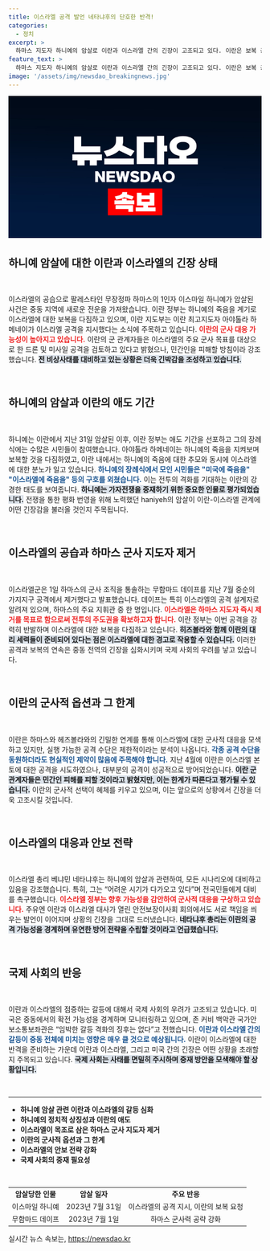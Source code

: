 ```yaml
---
title: 이스라엘 공격 발언 네타냐후의 단호한 반격!
categories:
  - 정치
excerpt: >
  하마스 지도자 하니예의 암살로 이란과 이스라엘 간의 긴장이 고조되고 있다. 이란은 보복 공격을 예고하며 준비 태세를 갖추고 있지만, 한편으로는 실행 가능성에 대한 우려도 제기되고 있다. 중동 전쟁의 새로운 국면이 예고되는 가운데, 이란의 군사 전략에 대한 관심이 집중된다.
feature_text: >
  하마스 지도자 하니예의 암살로 이란과 이스라엘 간의 긴장이 고조되고 있다. 이란은 보복 공격을 예고하며 준비 태세를 갖추고 있지만, 한편으로는 실행 가능성에 대한 우려도 제기되고 있다. 중동 전쟁의 새로운 국면이 예고되는 가운데, 이란의 군사 전략에 대한 관심이 집중된다.
image: '/assets/img/newsdao_breakingnews.jpg'
---
```


<p><img src="/assets/img/newsdao_breakingnews.jpg" alt="ontimetimes 속보" /></p>

<h2 data-ke-size="size26">하니예 암살에 대한 이란과 이스라엘의 긴장 상태</h2>

<p data-ke-size="size16">&nbsp;</p>

<p>이스라엘의 공습으로 팔레스타인 무장정파 하마스의 1인자 이스마일 하니예가 암살된 사건은 중동 지역에 새로운 전운을 가져왔습니다. 이란 정부는 하니예의 죽음을 계기로 이스라엘에 대한 보복을 다짐하고 있으며, 이란 지도부는 이란 최고지도자 아야톨라 하메네이가 이스라엘 공격을 지시했다는 소식에 주목하고 있습니다. <b><span style="color: #ee2323;">이란의 군사 대응 가능성이 높아지고 있습니다.</span></b> 이란의 군 관계자들은 이스라엘의 주요 군사 목표를 대상으로 한 드론 및 미사일 공격을 검토하고 있다고 밝혔으나, 민간인을 피해할 방침이라 강조했습니다. <b><span style="background-color: #21538527;">전 비상사태를 대비하고 있는 상황은 더욱 긴박감을 조성하고 있습니다.</span></b></p>

<p data-ke-size="size16">&nbsp;</p>

<h2 data-ke-size="size26">하니예의 암살과 이란의 애도 기간</h2>

<p data-ke-size="size16">&nbsp;</p>

<p>하니예는 이란에서 지난 31일 암살된 이후, 이란 정부는 애도 기간을 선포하고 그의 장례식에는 수많은 시민들이 참여했습니다. 아야톨라 하메네이는 하니예의 죽음을 지켜보며 보복할 것을 다짐하였고, 이란 내에서는 하니예의 죽음에 대한 추모와 동시에 이스라엘에 대한 분노가 일고 있습니다. <b><span style="color: #1a5490;">하니예의 장례식에서 모인 시민들은 "미국에 죽음을" "이스라엘에 죽음을" 등의 구호를 외쳤습니다.</span></b> 이는 전투의 격화를 기대하는 이란의 강경한 태도를 보여줍니다. <b><span style="background-color: #21538527;">하니예는 가자전쟁을 중재하기 위한 중요한 인물로 평가되었습니다.</span></b> 전쟁을 통한 평화 번영을 위해 노력했던 haniyeh의 암살이 이란-이스라엘 관계에 어떤 긴장감을 불러올 것인지 주목됩니다.</p>

<p data-ke-size="size16">&nbsp;</p>

<h2 data-ke-size="size26">이스라엘의 공습과 하마스 군사 지도자 제거</h2>

<p data-ke-size="size16">&nbsp;</p>

<p>이스라엘군은 1일 하마스의 군사 조직을 통솔하는 무함마드 데이프를 지난 7월 중순의 가지지구 공격에서 제거했다고 발표했습니다. 데이프는 특히 이스라엘의 공격 설계자로 알려져 있으며, 하마스의 주요 지휘관 중 한 명입니다. <b><span style="color: #ee2323;">이스라엘은 하마스 지도자 즉시 제거를 목표로 함으로써 전투의 주도권을 확보하고자 합니다.</span></b> 이란 정부는 이번 공격을 강력히 반발하며 이스라엘에 대한 보복을 다짐하고 있습니다. <b><span style="background-color: #21538527;">히즈볼라와 함께 이란의 대리 세력들이 준비되어 있다는 점은 이스라엘에 대한 경고로 작용할 수 있습니다.</span></b> 이러한 공격과 보복의 연속은 중동 전역의 긴장을 심화시키며 국제 사회의 우려를 낳고 있습니다.</p>

<p data-ke-size="size16">&nbsp;</p>

<h2 data-ke-size="size26">이란의 군사적 옵션과 그 한계</h2>

<p data-ke-size="size16">&nbsp;</p>

<p>이란은 하마스와 헤즈볼라와의 긴밀한 연계를 통해 이스라엘에 대한 군사적 대응을 모색하고 있지만, 실행 가능한 공격 수단은 제한적이라는 분석이 나옵니다. <b><span style="color: #1a5490;">각종 공격 수단을 동원하더라도 현실적인 제약이 많음에 주목해야 합니다.</span></b> 지난 4월에 이란은 이스라엘 본토에 대한 공격을 시도하였으나, 대부분의 공격이 성공적으로 방어되었습니다. <b><span style="background-color: #21538527;">이란 군 관계자들은 민간인 피해를 피할 것이라고 밝혔지만, 이는 한계가 따른다고 평가될 수 있습니다.</span></b> 이란의 군사적 선택이 혜체를 키우고 있으며, 이는 앞으로의 상황에서 긴장을 더욱 고조시킬 것입니다.</p>

<p data-ke-size="size16">&nbsp;</p>

<h2 data-ke-size="size26">이스라엘의 대응과 안보 전략</h2>

<p data-ke-size="size16">&nbsp;</p>

<p>이스라엘 총리 베냐민 네타냐후는 하니예의 암살과 관련하여, 모든 시나리오에 대비하고 있음을 강조했습니다. 특히, 그는 “어려운 시기가 다가오고 있다”며 전국민들에게 대비를 촉구했습니다. <b><span style="color: #ee2323;">이스라엘 정부는 향후 가능성을 감안하여 군사적 대응을 구상하고 있습니다.</span></b> 주유엔 이란과 이스라엘 대사가 열린 안전보장이사회 회의에서도 서로 책임을 씌우는 발언이 이어지며 상황의 긴장을 그대로 드러냈습니다. <b><span style="background-color: #21538527;">네타냐후 총리는 이란의 공격 가능성을 경계하며 유연한 방어 전략을 수립할 것이라고 언급했습니다.</span></b></p>

<p data-ke-size="size16">&nbsp;</p>

<h2 data-ke-size="size26">국제 사회의 반응</h2>

<p data-ke-size="size16">&nbsp;</p>

<p>이란과 이스라엘의 점증하는 갈등에 대해서 국제 사회의 우려가 고조되고 있습니다. 미국은 중동에서의 확전 가능성을 경계하며 모니터링하고 있으며, 존 커비 백악관 국가안보소통보좌관은 “임박한 갈등 격화의 징후는 없다”고 전했습니다. <b><span style="color: #1a5490;">이란과 이스라엘 간의 갈등이 중동 전체에 미치는 영향은 매우 클 것으로 예상됩니다.</span></b> 이란이 이스라엘에 대한 반격을 준비하는 가운데 이란과 이스라엘, 그리고 미국 간의 긴장은 어떤 상황을 초래할지 주목되고 있습니다. <b><span style="background-color: #21538527;">국제 사회는 사태를 면밀히 주시하며 중재 방안을 모색해야 할 상황입니다.</span></b></p>

<p data-ke-size="size16">&nbsp;</p>

<hr>

<ul>
  <li><b>하니예 암살 관련 이란과 이스라엘의 갈등 심화</b></li>
  <li><b>하니예의 정치적 상징성과 이란의 애도</b></li>
  <li><b>이스라엘이 목조로 삼은 하마스 군사 지도자 제거</b></li>
  <li><b>이란의 군사적 옵션과 그 한계</b></li>
  <li><b>이스라엘의 안보 전략 강화</b></li>
  <li><b>국제 사회의 중재 필요성</b></li>
</ul>

<p data-ke-size="size16">&nbsp;</p>

<table>
  <tr>
    <td style="text-align: center; height: 17px;"><b>암살당한 인물</b></td>
    <td style="text-align: center; height: 17px;"><b>암살 일자</b></td>
    <td style="text-align: center; height: 17px;"><b>주요 반응</b></td>
  </tr>
  <tr>
    <td style="text-align: center; height: 18px;">이스마일 하니예</td>
    <td style="text-align: center; height: 18px;">2023년 7월 31일</td>
    <td style="text-align: center; height: 18px;">이스라엘의 공격 지시, 이란의 보복 요청</td>
  </tr>
  <tr>
    <td style="text-align: center; height: 18px;">무함마드 데이프</td>
    <td style="text-align: center; height: 18px;">2023년 7월 1일</td>
    <td style="text-align: center; height: 18px;">하마스 군사력 공략 강화</td>
  </tr>
</table>
실시간 뉴스 속보는, <a href="https://newsdao.kr" rel="dofollow">https://newsdao.kr</a>


